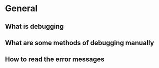 # General
## What is debugging
## What are some methods of debugging manually
## How to read the error messages
